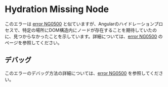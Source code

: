 # Hydration Missing Node

このエラーは [error NG0500](errors/NG0500) と似ていますが、Angularのハイドレーションプロセスで、特定の場所にDOM構造内にノードが存在することを期待していたのに、見つからなかったことを示しています。詳細については、[error NG0500](errors/NG0500) のページを参照してください。

## デバッグ

このエラーのデバッグ方法の詳細については、[error NG0500](errors/NG0500) を参照してください。
